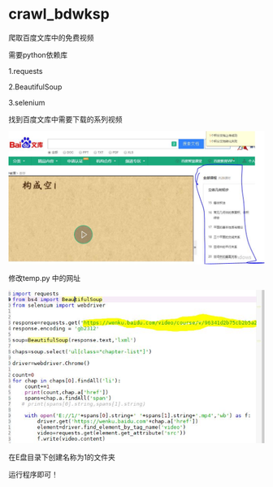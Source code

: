 # crawl_bdwksp
爬取百度文库中的免费视频

需要python依赖库

1.requests

2.BeautifulSoup

3.selenium

找到百度文库中需要下载的系列视频


![Image text](https://github.com/reason519/crawl_bdwksp/blob/master/img/%E6%96%87%E5%BA%93%E4%B8%AD%E7%9A%84%E7%B3%BB%E5%88%97%E8%A7%86%E9%A2%91.JPG)
      
修改temp.py 中的网址


![Image text](https://github.com/reason519/crawl_bdwksp/blob/master/img/%E7%BD%91%E5%9D%80%E4%BF%AE%E6%94%B9%E4%BD%8D%E7%BD%AE.JPG)

在E盘目录下创建名称为1的文件夹

运行程序即可！



